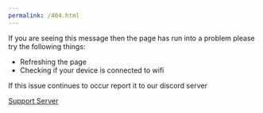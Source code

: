 ```yaml
---
permalink: /404.html
---
```


If you are seeing this message then the page has run into a problem please try the following things:
- Refreshing the page
- Checking if your device is connected to wifi

If this issue continues to occur report it to our discord server

[Support Server](https://discord.gg/aMgCkekQJ9)
